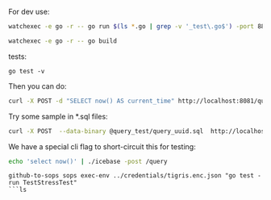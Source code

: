 For dev use:

```bash
watchexec -e go -r -- go run $(ls *.go | grep -v '_test\.go$') -port 8881
```

```bash
watchexec -e go -r -- go build
```

tests:
```
go test -v
```

Then you can do:

```bash
curl -X POST -d "SELECT now() AS current_time" http://localhost:8081/query
```

Try some sample in *.sql files:
```bash
curl -X POST  --data-binary @query_test/query_uuid.sql  http://localhost:8881/query
```


We have a special cli flag to short-circuit this for testing:

```bash
echo 'select now()' | ./icebase -post /query
```


```
github-to-sops sops exec-env ../credentials/tigris.enc.json "go test -run TestStressTest"
```ls